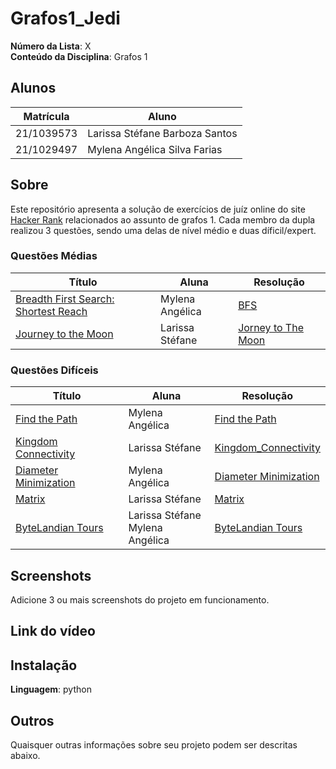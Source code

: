 # Grafos1_Jedi
**Número da Lista**: X<br>
**Conteúdo da Disciplina**: Grafos 1<br>

## Alunos
|Matrícula | Aluno |
| -- | -- |
| 21/1039573 | Larissa Stéfane Barboza Santos |
| 21/1029497  | Mylena Angélica Silva Farias  |

## Sobre 
Este repositório apresenta a solução de exercícios de juíz online do site [Hacker Rank](https://www.hackerrank.com/) relacionados ao assunto de grafos 1. Cada membro da dupla realizou 3 questões, sendo uma delas de nível médio e duas díficil/expert.

### Questões Médias
| Título | Aluna | Resolução | 
| -- | -- | --|
| [Breadth First Search: Shortest Reach](https://www.hackerrank.com/challenges/bfsshortreach/problem?isFullScreen=true)  |  Mylena Angélica |   [BFS](BFS.md)  |
| [Journey to the Moon](https://www.hackerrank.com/challenges/journey-to-the-moon/problem)  |  Larissa Stéfane | [Jorney to The Moon](Journey_to_the_Moon.md)    |

### Questões Difíceis
| Título | Aluna | Resolução | 
| -- | -- | --|
| [Find the Path](https://www.hackerrank.com/challenges/shortest-path/problem)  |  Mylena Angélica |   [Find the Path](find-the-path.md) |
| [Kingdom Connectivity](https://www.hackerrank.com/challenges/kingdom-connectivity/problem) |  Larissa Stéfane | [Kingdom_Connectivity](Kingdom_Connectivity.md)     |
| [Diameter Minimization](https://www.hackerrank.com/challenges/diameter-minimization/problem)  |  Mylena Angélica |  [Diameter Minimization](dm.md) |
| [Matrix](https://www.hackerrank.com/challenges/matrix/problem) | Larissa Stéfane | [Matrix](Matrix.md) |
| [ByteLandian Tours](https://www.hackerrank.com/challenges/bytelandian-tours/problem) | Larissa Stéfane <br> Mylena Angélica| [ByteLandian Tours](ByteLandian_Tours.md) |
## Screenshots
Adicione 3 ou mais screenshots do projeto em funcionamento.

## Link do vídeo

## Instalação 
**Linguagem**: python<br>


## Outros 
Quaisquer outras informações sobre seu projeto podem ser descritas abaixo.
